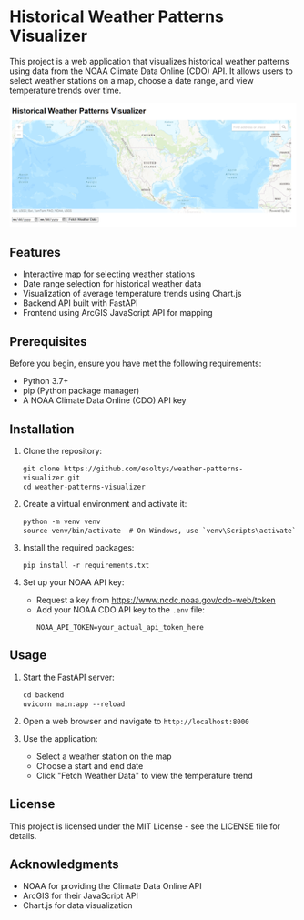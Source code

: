 # Historical Weather Patterns Visualizer

This project is a web application that visualizes historical weather patterns using data from the NOAA Climate Data Online (CDO) API. It allows users to select weather stations on a map, choose a date range, and view temperature trends over time.

![Screenshot](screenshot.png)

## Features

- Interactive map for selecting weather stations
- Date range selection for historical weather data
- Visualization of average temperature trends using Chart.js
- Backend API built with FastAPI
- Frontend using ArcGIS JavaScript API for mapping

## Prerequisites

Before you begin, ensure you have met the following requirements:

- Python 3.7+
- pip (Python package manager)
- A NOAA Climate Data Online (CDO) API key

## Installation

1. Clone the repository:
   ```
   git clone https://github.com/esoltys/weather-patterns-visualizer.git
   cd weather-patterns-visualizer
   ```

2. Create a virtual environment and activate it:
   ```
   python -m venv venv
   source venv/bin/activate  # On Windows, use `venv\Scripts\activate`
   ```

3. Install the required packages:
   ```
   pip install -r requirements.txt
   ```

4. Set up your NOAA API key:
   - Request a key from https://www.ncdc.noaa.gov/cdo-web/token
   - Add your NOAA CDO API key to the `.env` file:
     ```
     NOAA_API_TOKEN=your_actual_api_token_here
     ```

## Usage

1. Start the FastAPI server:
   ```
   cd backend
   uvicorn main:app --reload
   ```

2. Open a web browser and navigate to `http://localhost:8000`

3. Use the application:
   - Select a weather station on the map
   - Choose a start and end date
   - Click "Fetch Weather Data" to view the temperature trend

## License

This project is licensed under the MIT License - see the LICENSE file for details.

## Acknowledgments

- NOAA for providing the Climate Data Online API
- ArcGIS for their JavaScript API
- Chart.js for data visualization